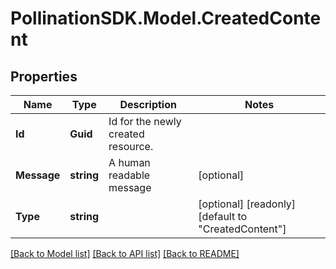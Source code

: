 
# PollinationSDK.Model.CreatedContent

## Properties

Name | Type | Description | Notes
------------ | ------------- | ------------- | -------------
**Id** | **Guid** | Id for the newly created resource. | 
**Message** | **string** |  A human readable message | [optional] 
**Type** | **string** |  | [optional] [readonly] [default to "CreatedContent"]

[[Back to Model list]](../README.md#documentation-for-models)
[[Back to API list]](../README.md#documentation-for-api-endpoints)
[[Back to README]](../README.md)

